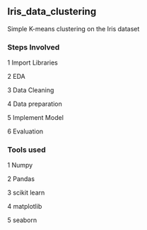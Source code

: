 ## Iris_data_clustering

Simple K-means clustering on the Iris dataset

### Steps Involved

1 Import Libraries

2 EDA

3 Data Cleaning

4 Data preparation

5 Implement Model

6 Evaluation

### Tools used

1 Numpy

2 Pandas

3 scikit learn

4 matplotlib

5 seaborn
